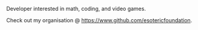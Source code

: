 Developer interested in math, coding, and video games.

Check out my organisation @ https://www.github.com/esotericfoundation.
